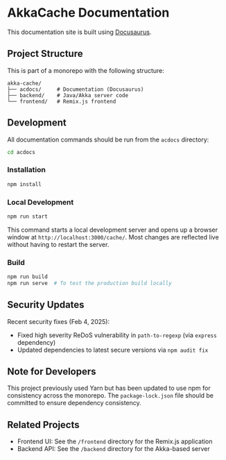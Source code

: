 # AkkaCache Documentation

This documentation site is built using [Docusaurus](https://docusaurus.io/).

## Project Structure

This is part of a monorepo with the following structure:
```
akka-cache/
├── acdocs/     # Documentation (Docusaurus)
├── backend/    # Java/Akka server code
└── frontend/   # Remix.js frontend
```

## Development

All documentation commands should be run from the `acdocs` directory:

```bash
cd acdocs
```

### Installation

```bash
npm install
```

### Local Development

```bash
npm run start
```

This command starts a local development server and opens up a browser window at `http://localhost:3000/cache/`. Most changes are reflected live without having to restart the server.

### Build

```bash
npm run build
npm run serve  # To test the production build locally
```

## Security Updates

Recent security fixes (Feb 4, 2025):
- Fixed high severity ReDoS vulnerability in `path-to-regexp` (via `express` dependency)
- Updated dependencies to latest secure versions via `npm audit fix`

## Note for Developers

This project previously used Yarn but has been updated to use npm for consistency across the monorepo. The `package-lock.json` file should be committed to ensure dependency consistency.

## Related Projects

- Frontend UI: See the `/frontend` directory for the Remix.js application
- Backend API: See the `/backend` directory for the Akka-based server
